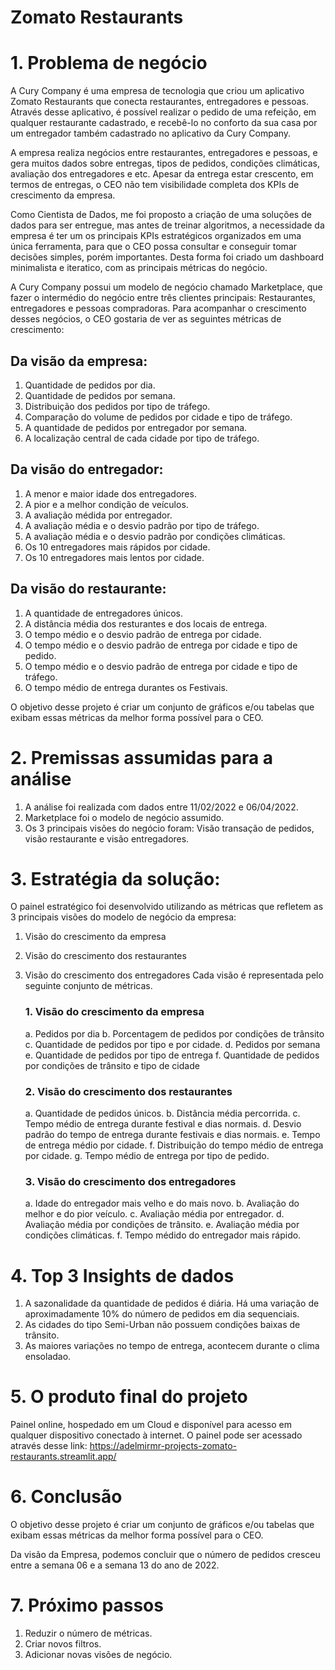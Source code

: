 # Zomato Restaurants
# 1. Problema de negócio

A Cury Company é uma empresa de tecnologia que criou um aplicativo Zomato Restaurants
que conecta restaurantes, entregadores e pessoas.
Através desse aplicativo, é possível realizar o pedido de uma refeição, em
qualquer restaurante cadastrado, e recebê-lo no conforto da sua casa por
um entregador também cadastrado no aplicativo da Cury Company.

A empresa realiza negócios entre restaurantes, entregadores e pessoas,
e gera muitos dados sobre entregas, tipos de pedidos, condições
climáticas, avaliação dos entregadores e etc. Apesar da entrega estar
crescento, em termos de entregas, o CEO não tem visibilidade completa
dos KPIs de crescimento da empresa.

Como Cientista de Dados, me foi proposto a criação de uma soluções de
dados para ser entregue, mas antes de treinar algoritmos, a necessidade da
empresa é ter um os principais KPIs estratégicos organizados em uma
única ferramenta, para que o CEO possa consultar e conseguir tomar
decisões simples, porém importantes. Desta forma foi criado um dashboard minimalista e iteratico, 
com as principais métricas do negócio.

A Cury Company possui um modelo de negócio chamado Marketplace,
que fazer o intermédio do negócio entre três clientes principais:
Restaurantes, entregadores e pessoas compradoras. Para acompanhar o
crescimento desses negócios, o CEO gostaria de ver as seguintes
métricas de crescimento:

## Da visão da empresa:
1. Quantidade de pedidos por dia.
2. Quantidade de pedidos por semana.
3. Distribuição dos pedidos por tipo de tráfego.
4. Comparação do volume de pedidos por cidade e tipo de tráfego.
4. A quantidade de pedidos por entregador por semana.
5. A localização central de cada cidade por tipo de tráfego.

## Da visão do entregador:
1. A menor e maior idade dos entregadores.
2. A pior e a melhor condição de veículos.
3. A avaliação médida por entregador.
4. A avaliação média e o desvio padrão por tipo de tráfego.
5. A avaliação média e o desvio padrão por condições climáticas.
6. Os 10 entregadores mais rápidos por cidade.
7. Os 10 entregadores mais lentos por cidade.

## Da visão do restaurante:
1. A quantidade de entregadores únicos.
2. A distância média dos resturantes e dos locais de entrega.
3. O tempo médio e o desvio padrão de entrega por cidade.
4. O tempo médio e o desvio padrão de entrega por cidade e tipo de
pedido.
5. O tempo médio e o desvio padrão de entrega por cidade e tipo de
tráfego.
6. O tempo médio de entrega durantes os Festivais.

O objetivo desse projeto é criar um conjunto de gráficos e/ou tabelas que
exibam essas métricas da melhor forma possível para o CEO.

# 2. Premissas assumidas para a análise

1. A análise foi realizada com dados entre 11/02/2022 e 06/04/2022.
2. Marketplace foi o modelo de negócio assumido.
3. Os 3 principais visões do negócio foram: Visão transação de pedidos,
visão restaurante e visão entregadores.

# 3. Estratégia da solução:

O painel estratégico foi desenvolvido utilizando as métricas que refletem
as 3 principais visões do modelo de negócio da empresa:

1. Visão do crescimento da empresa
2. Visão do crescimento dos restaurantes
3. Visão do crescimento dos entregadores
Cada visão é representada pelo seguinte conjunto de métricas.

      ### 1. Visão do crescimento da empresa
      a. Pedidos por dia
      b. Porcentagem de pedidos por condições de trânsito
      c. Quantidade de pedidos por tipo e por cidade.
      d. Pedidos por semana
      e. Quantidade de pedidos por tipo de entrega
      f. Quantidade de pedidos por condições de trânsito e tipo de cidade

      ### 2. Visão do crescimento dos restaurantes
      a. Quantidade de pedidos únicos.
      b. Distância média percorrida.
      c. Tempo médio de entrega durante festival e dias normais.
      d. Desvio padrão do tempo de entrega durante festivais e dias
      normais.
      e. Tempo de entrega médio por cidade.
      f. Distribuição do tempo médio de entrega por cidade.
      g. Tempo médio de entrega por tipo de pedido.
      
      ### 3. Visão do crescimento dos entregadores
      a. Idade do entregador mais velho e do mais novo.
      b. Avaliação do melhor e do pior veículo.
      c. Avaliação média por entregador.
      d. Avaliação média por condições de trânsito.
      e. Avaliação média por condições climáticas.
      f. Tempo médido do entregador mais rápido.

# 4. Top 3 Insights de dados
1. A sazonalidade da quantidade de pedidos é diária. Há uma variação
de aproximadamente 10% do número de pedidos em dia sequenciais.
2. As cidades do tipo Semi-Urban não possuem condições baixas de
trânsito.
3. As maiores variações no tempo de entrega, acontecem durante o
clima ensoladao.

# 5. O produto final do projeto
Painel online, hospedado em um Cloud e disponível para acesso em
qualquer dispositivo conectado à internet.
O painel pode ser acessado através desse link: https://adelmirmr-projects-zomato-restaurants.streamlit.app/

# 6. Conclusão
O objetivo desse projeto é criar um conjunto de gráficos e/ou tabelas que
exibam essas métricas da melhor forma possível para o CEO.

Da visão da Empresa, podemos concluir que o número de pedidos
cresceu entre a semana 06 e a semana 13 do ano de 2022.

# 7. Próximo passos
1. Reduzir o número de métricas.
2. Criar novos filtros.
3. Adicionar novas visões de negócio.

